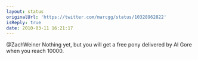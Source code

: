 ```yaml
---
layout: status
originalUrl: 'https://twitter.com/marcgg/status/10328962822'
isReply: true
date: 2010-03-11 16:21:17
---
```


@ZachWeiner Nothing yet, but you will get a free pony delivered by Al Gore when you reach 10000.
